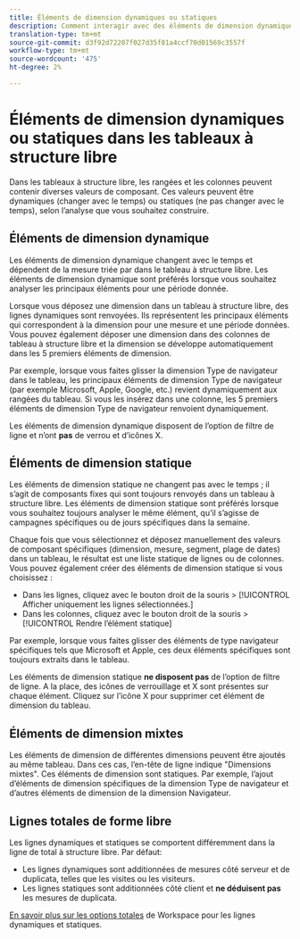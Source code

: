 ```yaml
---
title: Éléments de dimension dynamiques ou statiques
description: Comment interagir avec des éléments de dimension dynamiques et statiques dans des tableaux.
translation-type: tm+mt
source-git-commit: d3f92d72207f027d35f81a4ccf70d01569c3557f
workflow-type: tm+mt
source-wordcount: '475'
ht-degree: 2%

---
```



# Éléments de dimension dynamiques ou statiques dans les tableaux à structure libre

Dans les tableaux à structure libre, les rangées et les colonnes peuvent contenir diverses valeurs de composant. Ces valeurs peuvent être dynamiques (changer avec le temps) ou statiques (ne pas changer avec le temps), selon l’analyse que vous souhaitez construire.

## Éléments de dimension dynamique

Les éléments de dimension dynamique changent avec le temps et dépendent de la mesure triée par dans le tableau à structure libre. Les éléments de dimension dynamique sont préférés lorsque vous souhaitez analyser les principaux éléments pour une période donnée.

Lorsque vous déposez une dimension dans un tableau à structure libre, des lignes dynamiques sont renvoyées. Ils représentent les principaux éléments qui correspondent à la dimension pour une mesure et une période données. Vous pouvez également déposer une dimension dans des colonnes de tableau à structure libre et la dimension se développe automatiquement dans les 5 premiers éléments de dimension.

Par exemple, lorsque vous faites glisser la dimension Type de navigateur dans le tableau, les principaux éléments de dimension Type de navigateur (par exemple Microsoft, Apple, Google, etc.) revient dynamiquement aux rangées du tableau. Si vous les insérez dans une colonne, les 5 premiers éléments de dimension Type de navigateur renvoient dynamiquement.

Les éléments de dimension dynamique disposent de l’option de filtre de ligne et n’ont **pas** de verrou et d’icônes X.

## Éléments de dimension statique

Les éléments de dimension statique ne changent pas avec le temps ; il s’agit de composants fixes qui sont toujours renvoyés dans un tableau à structure libre. Les éléments de dimension statique sont préférés lorsque vous souhaitez toujours analyser le même élément, qu’il s’agisse de campagnes spécifiques ou de jours spécifiques dans la semaine.

Chaque fois que vous sélectionnez et déposez manuellement des valeurs de composant spécifiques (dimension, mesure, segment, plage de dates) dans un tableau, le résultat est une liste statique de lignes ou de colonnes. Vous pouvez également créer des éléments de dimension statique si vous choisissez :

* Dans les lignes, cliquez avec le bouton droit de la souris > [!UICONTROL Afficher uniquement les lignes sélectionnées.]
* Dans les colonnes, cliquez avec le bouton droit de la souris > [!UICONTROL Rendre l’élément statique]

Par exemple, lorsque vous faites glisser des éléments de type navigateur spécifiques tels que Microsoft et Apple, ces deux éléments spécifiques sont toujours extraits dans le tableau.

Les éléments de dimension statique **ne disposent pas** de l’option de filtre de ligne. A la place, des icônes de verrouillage et X sont présentes sur chaque élément. Cliquez sur l’icône X pour supprimer cet élément de dimension du tableau.

## Éléments de dimension mixtes

Les éléments de dimension de différentes dimensions peuvent être ajoutés au même tableau. Dans ces cas, l’en-tête de ligne indique &quot;Dimensions mixtes&quot;. Ces éléments de dimension sont statiques. Par exemple, l’ajout d’éléments de dimension spécifiques de la dimension Type de navigateur et d’autres éléments de dimension de la dimension Navigateur.

## Lignes totales de forme libre

Les lignes dynamiques et statiques se comportent différemment dans la ligne de total à structure libre. Par défaut:

* Les lignes dynamiques sont additionnées de mesures côté serveur et de duplicata, telles que les visites ou les visiteurs.
* Les lignes statiques sont additionnées côté client et **ne déduisent pas** les mesures de duplicata.

[En savoir plus sur les options totales](https://docs.adobe.com/content/help/fr-FR/analytics/analyze/analysis-workspace/build-workspace-project/workspace-totals.html) de Workspace pour les lignes dynamiques et statiques.
